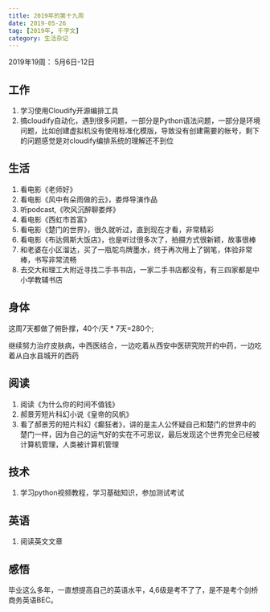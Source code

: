 ```yaml
---
title: 2019年的第十九周
date: 2019-05-26
tag: [2019年, 千字文]
category: 生活杂记
---
```


2019年19周： 5月6日-12日

## 工作

1. 学习使用Cloudify开源编排工具
2. 搞cloudify自动化，遇到很多问题，一部分是Python语法问题，一部分是环境问题，比如创建虚拟机没有使用标准化模版，导致没有创建需要的帐号，剩下的问题感觉是对cloudify编排系统的理解还不到位

## 生活

1. 看电影《老师好》 
2. 看电影《风中有朵雨做的云》，娄烨导演作品
3. 听podcast,《吹风沉醉聊娄烨》
4. 看电影《西虹市首富》
5. 看电影《楚门的世界》，很久就听过，直到现在才看，非常精彩
6. 看电影《布达佩斯大饭店》，也是听过很多次了，拍摄方式很新颖，故事很棒
7. 和老婆在小区溜达，买了一瓶鸵鸟牌墨水，终于再次用上了钢笔，体验非常棒，书写非常流畅
8. 去交大和理工大附近寻找二手书书店，一家二手书店都没有，有三四家都是中小学教辅书店


## 身体

这周7天都做了俯卧撑，40个/天 * 7天=280个;

继续努力治疗皮肤病，中西医结合，一边吃着从西安中医研究院开的中药，一边吃着从白水县城开的西药

## 阅读

1. 阅读《为什么你的时间不值钱》 
2. 郝景芳短片科幻小说《皇帝的风帆》 
3. 看了郝景芳的短片科幻《癫狂者》，讲的是主人公怀疑自己和楚门的世界中的楚门一样，因为自己的运气好的实在不可思议，最后发现这个世界完全已经被计算机管理，人类被计算机管理

## 技术

1. 学习python视频教程，学习基础知识，参加测试考试

## 英语

1. 阅读英文文章 


## 感悟

毕业这么多年，一直想提高自己的英语水平，4,6级是考不了了，是不是考个剑桥商务英语BEC。
